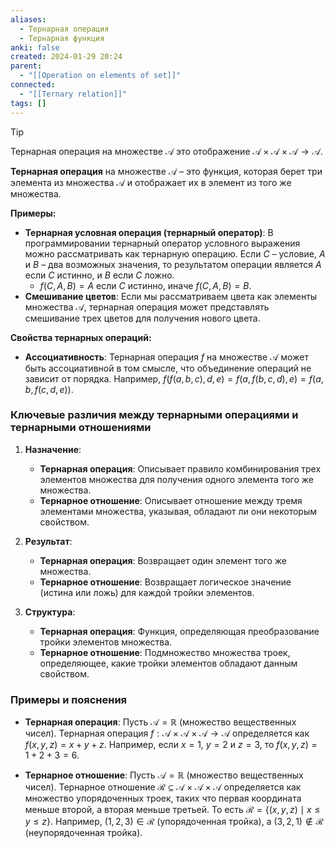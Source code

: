 ```yaml
---
aliases:
  - Тернарная операция
  - Тернарная функция
anki: false
created: 2024-01-29 20:24
parent:
  - "[[Operation on elements of set]]"
connected:
  - "[[Ternary relation]]"
tags: []
---
```


> [!tip] 
Тернарная операция на множестве $\mathcal{A}$ 
это отображение $\mathcal{A} \times \mathcal{A} \times \mathcal{A} \to \mathcal{A}$.


**Тернарная операция** на множестве $\mathcal{A}$ – это функция, которая берет три элемента из множества $\mathcal{A}$ и отображает их в элемент из того же множества.


**Примеры:**
- **Тернарная условная операция (тернарный оператор)**: В программировании тернарный оператор условного выражения можно рассматривать как тернарную операцию. Если $C$ – условие, $A$ и $B$ – два возможных значения, то результатом операции является $A$ если $C$ истинно, и $B$ если $C$ ложно. 
  - $f(C, A, B) = A$ если $C$ истинно, иначе $f(C, A, B) = B$.
- **Смешивание цветов**: Если мы рассматриваем цвета как элементы множества $\mathcal{A}$, тернарная операция может представлять смешивание трех цветов для получения нового цвета.

**Свойства тернарных операций:**
- **Ассоциативность**: Тернарная операция $f$ на множестве $\mathcal{A}$ может быть ассоциативной в том смысле, что объединение операций не зависит от порядка. Например, $f(f(a, b, c), d, e) = f(a, f(b, c, d), e) = f(a, b, f(c, d, e))$.




### Ключевые различия между тернарными операциями и тернарными отношениями

1. **Назначение**:
   - **Тернарная операция**: Описывает правило комбинирования трех элементов множества для получения одного элемента того же множества.
   - **Тернарное отношение**: Описывает отношение между тремя элементами множества, указывая, обладают ли они некоторым свойством.

2. **Результат**:
   - **Тернарная операция**: Возвращает один элемент того же множества.
   - **Тернарное отношение**: Возвращает логическое значение (истина или ложь) для каждой тройки элементов.

3. **Структура**:
   - **Тернарная операция**: Функция, определяющая преобразование тройки элементов множества.
   - **Тернарное отношение**: Подмножество множества троек, определяющее, какие тройки элементов обладают данным свойством.

### Примеры и пояснения

- **Тернарная операция**: Пусть $\mathcal{A} = \mathbb{R}$ (множество вещественных чисел). Тернарная операция $f : \mathcal{A} \times \mathcal{A} \times \mathcal{A} \to \mathcal{A}$ определяется как $f(x, y, z) = x + y + z$. Например, если $x = 1$, $y = 2$ и $z = 3$, то $f(x, y, z) = 1 + 2 + 3 = 6$.

- **Тернарное отношение**: Пусть $\mathcal{A} = \mathbb{R}$ (множество вещественных чисел). Тернарное отношение $\mathcal{R} \subseteq \mathcal{A} \times \mathcal{A} \times \mathcal{A}$ определяется как множество упорядоченных троек, таких что первая координата меньше второй, а вторая меньше третьей. То есть $\mathcal{R} = \{(x, y, z) \mid x \leq y \leq z\}$. Например, $(1, 2, 3) \in \mathcal{R}$ (упорядоченная тройка), а $(3, 2, 1) \notin \mathcal{R}$ (неупорядоченная тройка).













